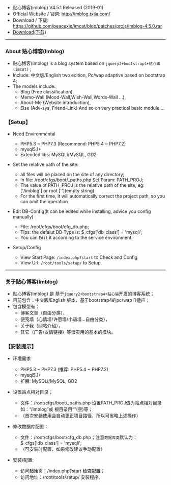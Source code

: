 

* 贴心博客(imblog) V4.5.1 Released (2019-01)
* Official Website / 官网: http://imblog.txjia.com/
* Download / 下载: https://github.com/peacexie/imcat/blob/patches/projs/imblog-4.5.0.rar
* [Download(下载)](https://github.com/peacexie/imcat/blob/patches/projs/imblog-4.5.0.rar)

--- --- --- --- --- --- --- --- --- 


### About 贴心博客(Imblog)

* 贴心博客(Imblog) is a blog system based on `jquery2+bootstrap4+贴心猫(imcat)` ;
* Include: 中文版/English two edition, Pc/wap adaptive based on bootstrap 4;
* The models include: 
  - Blog (Free classification), 
  - Memo-Wall (Mood-Wall,Wish-Wall,Words-Wall ...), 
  - About-Me (Website introduction), 
  - Else (Adv-sys, Friend-Link) And so on very practical basic module ...


### 【Setup】

* Need Environmental
  - PHP5.3 ~ PHP7.3 (Recommend: PHP5.4 ~ PHP7.2)
  - mysql5.1+
  - Extended libs: MySQLi/MySQL, GD2

* Set the relative path of the site: 
  - all files will be placed on the site of any directory; 
  - In file: /root/cfgs/boot/_paths.php Set Param: PATH_PROJ; 
  - The value of PATH_PROJ is the relative path of the site, eg:['/imblog'] or root [''](empty string)
  - For the first time, It will automatically correct the project path, so you can omit the operation

* Edit DB-Config(It can be edited while installing, advice you config manually) 
  - File: /root/cfgs/boot/cfg_db.php; 
  - Tips: the defalut DB-Type is: $_cfgs['db_class'] = 'mysqli'; 
  - You can `Edit` it according to the service environment.

* Setup/Config 
  - View Start Page: `/index.php?start` to Check and Config
  - View Url: `/root/tools/setup/` to Setup.

--- --- --- --- --- --- --- --- --- 


### 关于贴心博客(Imblog)

* 贴心博客(Imblog) 是 基于`jquery2+bootstrap4+贴心猫`开发的博客系统；
* 目前包含：中文版/English 版本，基于bootstrap4的pc/wap自适应；
* 包含模型有：
  - 博客文章（自由分类），
  - 便笺墙（心情墙/许愿墙/小语墙...自由分类），
  - 关于我（网站介绍），
  - 其它（广告/友情链接）等很实用的基本的模块。


### 【安装提示】

* 环境需求
  - PHP5.3 ~ PHP7.3 (推荐: PHP5.4 ~ PHP7.2)
  - mysql5.1+
  - 扩展: MySQLi/MySQL, GD2

* 设置站点相对目录；
  - 文件：/root/cfgs/boot/_paths.php 设置PATH_PROJ值为站点相对目录如：“/imblog”或 根目录用“”(空)等；
  - （首次安装使用会自动更正项目路径，所以可省略上述操作）

* 修改数据库配置：
  - 文件：/root/cfgs/boot/cfg_db.php；注意`数据库类`默认为：$_cfgs['db_class'] = 'mysqli';
  - （可安装时配置，如果修改建议手动配置）

* 安装/配置: 
  - 访问起始页：/index.php?start 检查配置；
  - 访问地址：/root/tools/setup/ 安装程序。

